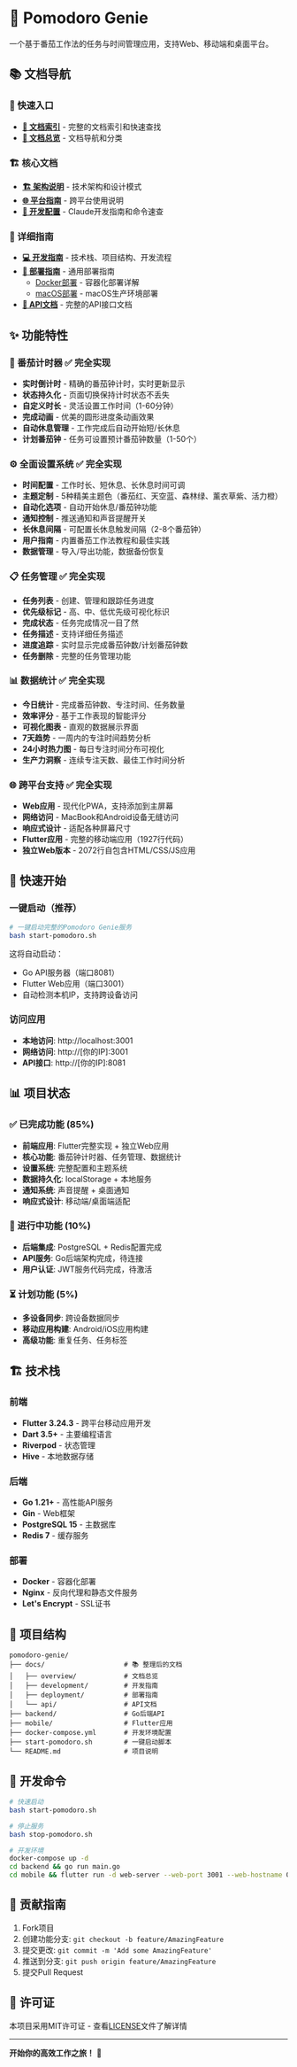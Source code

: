 # 🍅 Pomodoro Genie

一个基于番茄工作法的任务与时间管理应用，支持Web、移动端和桌面平台。

## 📚 文档导航

### 🎯 快速入口
- **[📖 文档索引](docs/INDEX.md)** - 完整的文档索引和快速查找
- **[📖 文档总览](docs/overview/DOCUMENTATION.md)** - 文档导航和分类

### 🏗️ 核心文档
- **[🏗️ 架构说明](ARCHITECTURE.md)** - 技术架构和设计模式
- **[🌐 平台指南](PLATFORM_GUIDE.md)** - 跨平台使用说明
- **[🤖 开发配置](CLAUDE.md)** - Claude开发指南和命令速查

### 📖 详细指南
- **[💻 开发指南](docs/development/DEVELOPMENT_GUIDE.md)** - 技术栈、项目结构、开发流程
- **[🚀 部署指南](docs/deployment/DEPLOYMENT_GUIDE.md)** - 通用部署指南
  - [Docker部署](docs/deployment/DOCKER_DEPLOYMENT_GUIDE.md) - 容器化部署详解
  - [macOS部署](docs/deployment/MACBOOK_DEPLOYMENT_GUIDE.md) - macOS生产环境部署
- **[📡 API文档](docs/api/API_DOCUMENTATION.md)** - 完整的API接口文档

## ✨ 功能特性

### 🍅 番茄计时器 ✅ 完全实现
- **实时倒计时** - 精确的番茄钟计时，实时更新显示
- **状态持久化** - 页面切换保持计时状态不丢失
- **自定义时长** - 灵活设置工作时间（1-60分钟）
- **完成动画** - 优美的圆形进度条动画效果
- **自动休息管理** - 工作完成后自动开始短/长休息
- **计划番茄钟** - 任务可设置预计番茄钟数量（1-50个）

### ⚙️ 全面设置系统 ✅ 完全实现
- **时间配置** - 工作时长、短休息、长休息时间可调
- **主题定制** - 5种精美主题色（番茄红、天空蓝、森林绿、薰衣草紫、活力橙）
- **自动化选项** - 自动开始休息/番茄钟功能
- **通知控制** - 推送通知和声音提醒开关
- **长休息间隔** - 可配置长休息触发间隔（2-8个番茄钟）
- **用户指南** - 内置番茄工作法教程和最佳实践
- **数据管理** - 导入/导出功能，数据备份恢复

### 📋 任务管理 ✅ 完全实现
- **任务列表** - 创建、管理和跟踪任务进度
- **优先级标记** - 高、中、低优先级可视化标识
- **完成状态** - 任务完成情况一目了然
- **任务描述** - 支持详细任务描述
- **进度追踪** - 实时显示完成番茄钟数/计划番茄钟数
- **任务删除** - 完整的任务管理功能

### 📊 数据统计 ✅ 完全实现
- **今日统计** - 完成番茄钟数、专注时间、任务数量
- **效率评分** - 基于工作表现的智能评分
- **可视化图表** - 直观的数据展示界面
- **7天趋势** - 一周内的专注时间趋势分析
- **24小时热力图** - 每日专注时间分布可视化
- **生产力洞察** - 连续专注天数、最佳工作时间分析

### 🌐 跨平台支持 ✅ 完全实现
- **Web应用** - 现代化PWA，支持添加到主屏幕
- **网络访问** - MacBook和Android设备无缝访问
- **响应式设计** - 适配各种屏幕尺寸
- **Flutter应用** - 完整的移动端应用（1927行代码）
- **独立Web版本** - 2072行自包含HTML/CSS/JS应用

## 🚀 快速开始

### 一键启动（推荐）
```bash
# 一键启动完整的Pomodoro Genie服务
bash start-pomodoro.sh
```

这将自动启动：
- Go API服务器（端口8081）
- Flutter Web应用（端口3001）
- 自动检测本机IP，支持跨设备访问

### 访问应用
- **本地访问**: http://localhost:3001
- **网络访问**: http://[你的IP]:3001
- **API接口**: http://[你的IP]:8081

## 📊 项目状态

### ✅ 已完成功能 (85%)
- **前端应用**: Flutter完整实现 + 独立Web应用
- **核心功能**: 番茄钟计时器、任务管理、数据统计
- **设置系统**: 完整配置和主题系统
- **数据持久化**: localStorage + 本地服务
- **通知系统**: 声音提醒 + 桌面通知
- **响应式设计**: 移动端/桌面端适配

### 🚧 进行中功能 (10%)
- **后端集成**: PostgreSQL + Redis配置完成
- **API服务**: Go后端架构完成，待连接
- **用户认证**: JWT服务代码完成，待激活

### ⏳ 计划功能 (5%)
- **多设备同步**: 跨设备数据同步
- **移动应用构建**: Android/iOS应用构建
- **高级功能**: 重复任务、任务标签

## 🏗️ 技术栈

### 前端
- **Flutter 3.24.3** - 跨平台移动应用开发
- **Dart 3.5+** - 主要编程语言
- **Riverpod** - 状态管理
- **Hive** - 本地数据存储

### 后端
- **Go 1.21+** - 高性能API服务
- **Gin** - Web框架
- **PostgreSQL 15** - 主数据库
- **Redis 7** - 缓存服务

### 部署
- **Docker** - 容器化部署
- **Nginx** - 反向代理和静态文件服务
- **Let's Encrypt** - SSL证书

## 📁 项目结构

```
pomodoro-genie/
├── docs/                    # 📚 整理后的文档
│   ├── overview/            # 文档总览
│   ├── development/         # 开发指南
│   ├── deployment/          # 部署指南
│   └── api/                 # API文档
├── backend/                 # Go后端API
├── mobile/                  # Flutter应用
├── docker-compose.yml       # 开发环境配置
├── start-pomodoro.sh        # 一键启动脚本
└── README.md                # 项目说明
```

## 🔧 开发命令

```bash
# 快速启动
bash start-pomodoro.sh

# 停止服务
bash stop-pomodoro.sh

# 开发环境
docker-compose up -d
cd backend && go run main.go
cd mobile && flutter run -d web-server --web-port 3001 --web-hostname 0.0.0.0
```

## 🤝 贡献指南

1. Fork项目
2. 创建功能分支: `git checkout -b feature/AmazingFeature`
3. 提交更改: `git commit -m 'Add some AmazingFeature'`
4. 推送到分支: `git push origin feature/AmazingFeature`
5. 提交Pull Request

## 📄 许可证

本项目采用MIT许可证 - 查看[LICENSE](LICENSE)文件了解详情

---

**开始你的高效工作之旅！** 🚀